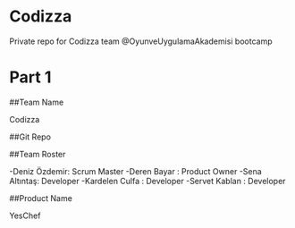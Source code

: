 # Codizza 

Private repo for Codizza team @OyunveUygulamaAkademisi bootcamp

# Part 1

##Team Name

Codizza 

##Git Repo

##Team Roster

-Deniz Özdemir: Scrum Master
-Deren Bayar : Product Owner
-Sena Altıntaş: Developer
-Kardelen Culfa : Developer
-Servet Kablan : Developer

##Product Name

YesChef


